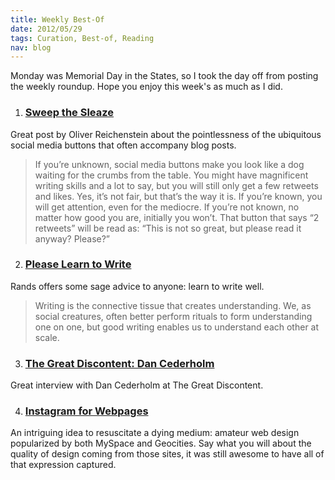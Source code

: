 ```yaml
--- 
title: Weekly Best-Of
date: 2012/05/29
tags: Curation, Best-of, Reading
nav: blog
---
```


Monday was Memorial Day in the States, so I took the day off from posting the weekly roundup. Hope you enjoy this week's as much as I did.

1. ### [Sweep the Sleaze](http://informationarchitects.net/blog/sweep-the-sleaze/) ###
Great post by Oliver Reichenstein about the pointlessness of the ubiquitous social media buttons that often accompany blog posts.
> If you’re unknown, social media buttons make you look like a dog waiting for the crumbs from the table. You might have magnificent writing skills and a lot to say, but you will still only get a few retweets and likes. Yes, it’s not fair, but that’s the way it is. If you’re known, you will get attention, even for the mediocre. If you’re not known, no matter how good you are, initially you won’t. That button that says “2 retweets” will be read as: “This is not so great, but please read it anyway? Please?”

2. ### [Please Learn to Write](http://www.randsinrepose.com/archives/2012/05/16/please_learn_to_write.html) ###
Rands offers some sage advice to anyone: learn to write well.
> Writing is the connective tissue that creates understanding. We, as social creatures, often better perform rituals to form understanding one on one, but good writing enables us to understand each other at scale.

3. ### [The Great Discontent: Dan Cederholm](http://thegreatdiscontent.com/dan-cederholm)
Great interview with Dan Cederholm at The Great Discontent.

4. ### [Instagram for Webpages](http://interconnected.org/home/2012/05/22/instagram_for_webpages)
An intriguing idea to resuscitate a dying medium: amateur web design popularized by both MySpace and Geocities. Say what you will about the quality of design coming from those sites, it was still awesome to have all of that expression captured.
